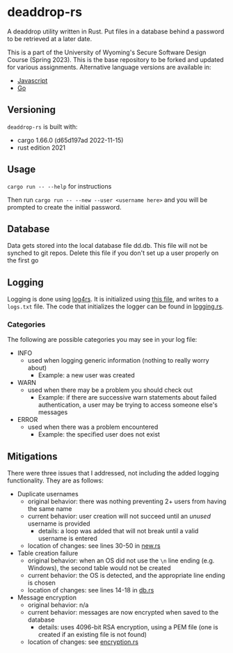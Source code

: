 # deaddrop-rs

A deaddrop utility written in Rust. Put files in a database behind a password to be retrieved at a later date.

This is a part of the University of Wyoming's Secure Software Design Course (Spring 2023). This is the base repository to be forked and updated for various assignments. Alternative language versions are available in:
- [Javascript](https://github.com/andey-robins/deaddrop-js)
- [Go](https://github.com/andey-robins/deaddrop-go)

## Versioning

`deaddrop-rs` is built with:
- cargo 1.66.0 (d65d197ad 2022-11-15)
- rust edition 2021

## Usage

`cargo run -- --help` for instructions

Then run `cargo run -- --new --user <username here>` and you will be prompted to create the initial password.

## Database

Data gets stored into the local database file dd.db. This file will not be synched to git repos. Delete this file if you don't set up a user properly on the first go

## Logging

Logging is done using [log4rs](https://crates.io/crates/log4rs). It is initialized using [this file](log4rs.yaml), and writes to a `logs.txt` file. The code that initializes the logger can be found in [logging.rs](src/logging.rs).

### Categories

The following are possible categories you may see in your log file:

- INFO
  - used when logging generic information (nothing to really worry about)
    - Example: a new user was created
- WARN
  - used when there may be a problem you should check out
    - Example: if there are successive warn statements about failed authentication, a user may be trying to access someone else's messages
- ERROR
  - used when there was a problem encountered
    - Example: the specified user does not exist

## Mitigations

There were three issues that I addressed, not including the added logging functionality. They are as follows:

- Duplicate usernames
  - original behavior: there was nothing preventing 2+ users from having the same name
  - current behavior: user creation will not succeed until an *unused* username is provided
    - details: a loop was added that will not break until a valid username is entered
  - location of changes: see lines 30-50 in [new.rs](src/new.rs)
- Table creation failure
  - original behavior: when an OS did not use the `\n` line ending (e.g. Windows), the second table would not be created
  - current behavior: the OS is detected, and the appropriate line ending is chosen
  - location of changes: see lines 14-18 in [db.rs](src/db/db.rs)
- Message encryption
  - original behavior: n/a
  - current behavior: messages are now encrypted when saved to the database
    - details: uses 4096-bit RSA encryption, using a PEM file (one is created if an existing file is not found)
  - location of changes: see [encryption.rs](src/encryption.rs)
